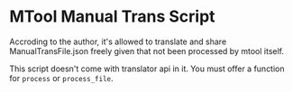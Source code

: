 # MTool Manual Trans Script

Accroding to the author, it's allowed to translate and share ManualTransFile.json freely given that not been processed by mtool itself.

This script doesn't come with translator api in it. You must offer a function for `process` or `process_file`.
